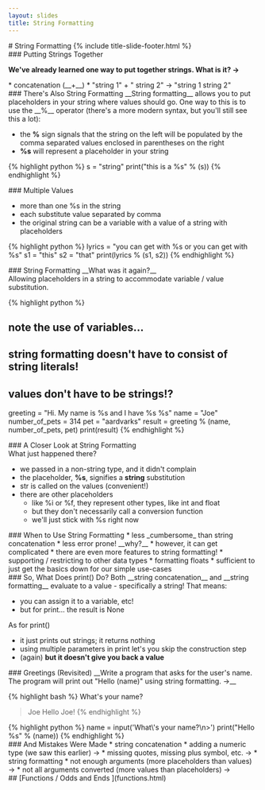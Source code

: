 ```yaml
---
layout: slides
title: String Formatting 
---
```


<section markdown="block" class="title-slide">
# String Formatting
{% include title-slide-footer.html %}
</section>

<section markdown="block">
### Putting Strings Together

__We've already learned one way to put together strings. What is it? &rarr;__

<div class="incremental" markdown="block">
* concatenation (__+__)
* "string 1" + " string 2" &rarr; "string 1 string 2"
</div>
</section>

<section markdown="block">
### There's Also String Formatting
__String formatting__ allows you to put placeholders in your string where values should go.  One way to this is to use the __%__ operator (there's a more modern syntax, but you'll still see this a lot):

* the __%__ sign signals that the string on the left will be populated by the comma separated values enclosed in parentheses on the right
* __%s__ will represent a placeholder in your string

{% highlight python %}
s = "string"
print("this is a %s" % (s))
{% endhighlight %}
</section>

<section markdown="block">
### Multiple Values

* more than one %s in the string
* each substitute value separated by comma
* the original string can be a variable with a value of a string with placeholders 

{% highlight python %}
lyrics = "you can get with %s or you can get with %s"
s1 = "this"
s2 = "that"
print(lyrics % (s1, s2))
{% endhighlight %}
</section>

<section markdown="block">
### String Formatting
__What was it again?__

<div class="incremental" markdown="block">
Allowing placeholders in a string to accommodate variable / value substitution.

{% highlight python %}
# note the use of variables... 
# string formatting doesn't have to consist of string literals!
# values don't have to be strings!?
greeting = "Hi.  My name is %s and I have %s %s"
name = "Joe"
number_of_pets = 314
pet = "aardvarks"
result = greeting % (name, number_of_pets, pet)
print(result)
{% endhighlight %}
</div>
</section>

<section markdown="block">
### A Closer Look at String Formatting
<aside>What just happened there?</aside>

* we passed in a non-string type, and it didn't complain
* the placeholder, __%s__, signifies a __string__ substitution
* str is called on the values (convenient!)
* there are other placeholders 
	* like %i or %f, they represent other types, like int and float
	* but they don't necessarily call a conversion function
	* we'll just stick with %s right now
</section>

<section markdown="block">
### When to Use String Formatting
* less _cumbersome_ than string concatenation
* less error prone!  __why?__
* however, it can get complicated
	* there are even more features to string formatting!
		* supporting / restricting to other data types
		* formatting floats
	* sufficient to just get the basics down for our simple use-cases  
</section>

<section markdown="block">
### So, What Does print() Do?
Both __string concatenation__ and __string formatting__ evaluate to a value - specifically a string!  That means:

* you can assign it to a variable, etc!
* but for print... the result is None

As for print()

* it just prints out strings; it returns nothing
* using multiple parameters in print let's you skip the construction step
* (again) __but it doesn't give you back a value__
</section>

<section markdown="block">
### Greetings (Revisited)
__Write a program that asks for the user's name.  The program will print out "Hello (name)" using string formatting.  &rarr;__

{% highlight bash %}
What's your name?
>Joe
Hello Joe!
{% endhighlight %}

<div class="incremental" markdown="block">
{% highlight python %}
name = input('What\'s your name?\n>')
print("Hello %s" % (name))
{% endhighlight %}
</div>
</section>

<section markdown="block">
### And Mistakes Were Made
* string concatenation
	* adding a numeric type (we saw this earlier) &rarr;
	* missing quotes, missing plus symbol, etc.  &rarr;
* string formatting
	* not enough arguments (more placeholders than values) &rarr;
	* not all arguments converted (more values than placeholders) &rarr;
</section>

<section markdown="block">
## [Functions / Odds and Ends ](functions.html)
</section>
